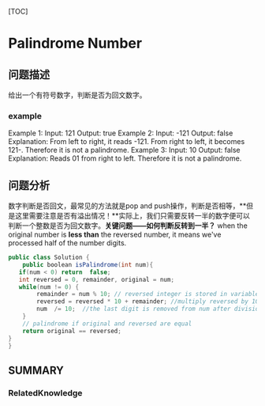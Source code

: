 [TOC]

# Palindrome Number

## 问题描述
给出一个有符号数字，判断是否为回文数字。
### example
Example 1:
Input: 121
Output: true
Example 2:
Input: -121
Output: false
Explanation: From left to right, it reads -121. From right to left, it becomes 121-. Therefore it is not a palindrome.
Example 3:
Input: 10
Output: false
Explanation: Reads 01 from right to left. Therefore it is not a palindrome.
## 问题分析
数字判断是否回文，最常见的方法就是pop and push操作，判断是否相等，**但是这里需要注意是否有溢出情况！**实际上，我们只需要反转一半的数字便可以判断一个整数是否为回文数字。**关键问题——如何判断反转到一半？** when the original number is **less than** the reversed number, it means we've processed half of the number digits.
```C#
public class Solution {
    public boolean isPalindrome(int num){
   if(num < 0) return  false; 
   int reversed = 0, remainder, original = num;
   while(num != 0) {
        remainder = num % 10; // reversed integer is stored in variable
        reversed = reversed * 10 + remainder; //multiply reversed by 10 then add the remainder so it gets stored at next decimal place.
        num  /= 10;  //the last digit is removed from num after division by 10.
    }
    // palindrome if original and reversed are equal
    return original == reversed;
}
}
```
## SUMMARY

### RelatedKnowledge

